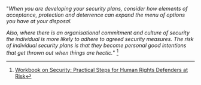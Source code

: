"*When you are developing your security plans, consider how elements of acceptance, protection and deterrence can expand the menu of options you have at your disposal.*

*Also, where there is an organisational commitment and culture of security the individual is more likely to adhere to agreed security measures. The risk of individual security plans is that they become personal good intentions that get thrown out when things are hectic.*" [^1]

[^1]:[Workbook on Security: Practical Steps for Human Rights Defenders at Risk](http://frontlinedefenders.org/files/workbook_eng.pdf)
